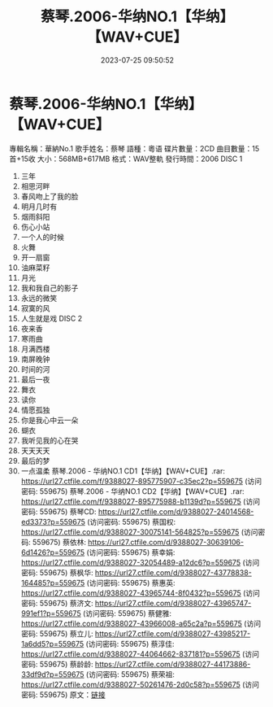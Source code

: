 ﻿---
title: 蔡琴.2006-华纳NO.1【华纳】【WAV+CUE】
date: 2023-07-25 09:50:52
categories: WAV车载音乐、镜像
tags: 华语中文
---
# 蔡琴.2006-华纳NO.1【华纳】【WAV+CUE】

專輯名稱：華納No.1
歌手姓名：蔡琴
語種：粵语
碟片數量：2CD
曲目數量：15首+15收
大小：568MB+617MB
格式：WAV整軌
發行時間：2006
DISC 1
01. 三年
02. 相思河畔
03. 春风吻上了我的脸
04. 明月几时有
05. 烟雨斜阳
06. 伤心小站
07. 一个人的时候
08. 火舞
09. 开一扇窗
10. 油麻菜籽
11. 月光
12. 我和我自己的影子
13. 永远的微笑
14. 寂寞的风
15. 人生就是戏
DISC 2
01. 夜来香
02. 寒雨曲
03. 月满西楼
04. 南屏晚钟
05. 时间的河
06. 最后一夜
07. 舞衣
08. 读你
09. 情愿孤独
10. 你是我心中云一朵
11. 蝴衣
12. 我听见我的心在哭
13. 天天天天
14. 最后的梦
15. 一点温柔
蔡琴.2006 - 华纳NO.1 CD1【华纳】【WAV+CUE】.rar: https://url27.ctfile.com/f/9388027-895775907-c35ec2?p=559675
(访问密码: 559675)
蔡琴.2006 - 华纳NO.1 CD2【华纳】【WAV+CUE】.rar: https://url27.ctfile.com/f/9388027-895775988-b1139d?p=559675
(访问密码: 559675)
蔡琴CD: https://url27.ctfile.com/d/9388027-24014568-ed3373?p=559675
(访问密码: 559675)
蔡国权: https://url27.ctfile.com/d/9388027-30075141-564825?p=559675
(访问密码: 559675)
蔡依林: https://url27.ctfile.com/d/9388027-30639106-6d1426?p=559675
(访问密码: 559675)
蔡幸娟: https://url27.ctfile.com/d/9388027-32054489-a12dc6?p=559675
(访问密码: 559675)
蔡枫华: https://url27.ctfile.com/d/9388027-43778838-164485?p=559675
(访问密码: 559675)
蔡惠英: https://url27.ctfile.com/d/9388027-43965744-8f0432?p=559675
(访问密码: 559675)
蔡济文: https://url27.ctfile.com/d/9388027-43965747-991ef1?p=559675
(访问密码: 559675)
蔡健雅: https://url27.ctfile.com/d/9388027-43966008-a65c2a?p=559675
(访问密码: 559675)
蔡立儿: https://url27.ctfile.com/d/9388027-43985217-1a6dd5?p=559675
(访问密码: 559675)
蔡淳佳: https://url27.ctfile.com/d/9388027-44064662-837181?p=559675
(访问密码: 559675)
蔡龄龄: https://url27.ctfile.com/d/9388027-44173886-33df9d?p=559675
(访问密码: 559675)
蔡荣祖: https://url27.ctfile.com/d/9388027-50261476-2d0c58?p=559675
(访问密码: 559675)
原文：[链接](https://blog.sina.com.cn/s/blog_1647c7e76010312u4.html)